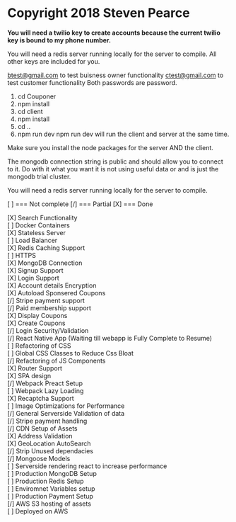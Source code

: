 # Copyright 2018 Steven Pearce
<strong> You will need a twilio key to create accounts because the current twilio key is bound to my phone number.</strong>

You will need a redis server running locally for the server to compile. All other keys are included for you.

btest@gmail.com to test buisness owner functionality
ctest@gmail.com to test customer functionality
Both passwords are password.

1) cd Couponer
2) npm install
3) cd client
4) npm install
5) cd ..
6) npm run dev
npm run dev will run the client and server at the same time.

Make sure you install the node packages for the server AND the client.

The mongodb connection string is public and should allow you to connect to it. Do with it what you want it is not using useful data or and is just the mongodb trial cluster.

You will need a redis server running locally for the server to compile.

[ ] === Not complete
[/] === Partial
[X] === Done

[X] Search Functionality <br />
[ ] Docker Containers <br />
[X] Stateless Server <br />
[ ] Load Balancer <br />
[X] Redis Caching Support <br />
[ ] HTTPS <br />
[X] MongoDB Connection <br />
[X] Signup Support <br />
[X] Login Support <br />
[X] Account details Encryption <br />
[X] Autoload Sponsered Coupons <br />
[/] Stripe payment support <br />
[/] Paid membership support <br />
[X] Display Coupons <br />
[X] Create Coupons <br />
[/] Login Security/Validation <br />
[/] React Native App (Waiting till webapp is Fully Complete to Resume) <br />
[ ] Refactoring of CSS <br />
[ ] Global CSS Classes to Reduce Css Bloat <br />
[/] Refactoring of JS Components <br />
[X] Router Support <br />
[X] SPA design <br />
[/] Webpack Preact Setup <br />
[ ] Webpack Lazy Loading <br />
[X] Recaptcha Support <br />
[ ] Image Optimizations for Performance <br />
[/] General Serverside Validation of data <br />
[/] Stripe payment handling<br />
[/] CDN Setup of Assets <br />
[X] Address Validation <br />
[X] GeoLocation AutoSearch  <br />
[/] Strip Unused dependacies <br />
[/] Mongoose Models <br />
[ ] Serverside rendering react to increase performance <br />
[ ] Production MongoDB Setup <br />
[ ] Production Redis Setup <br />
[ ] Enviromnet Variables setup <br />
[ ] Production Payment Setup <br />
[/] AWS S3 hosting of assets <br />
[ ] Deployed on AWS <br />
